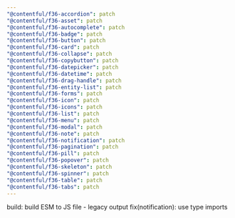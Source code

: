 ```yaml
---
"@contentful/f36-accordion": patch
"@contentful/f36-asset": patch
"@contentful/f36-autocomplete": patch
"@contentful/f36-badge": patch
"@contentful/f36-button": patch
"@contentful/f36-card": patch
"@contentful/f36-collapse": patch
"@contentful/f36-copybutton": patch
"@contentful/f36-datepicker": patch
"@contentful/f36-datetime": patch
"@contentful/f36-drag-handle": patch
"@contentful/f36-entity-list": patch
"@contentful/f36-forms": patch
"@contentful/f36-icon": patch
"@contentful/f36-icons": patch
"@contentful/f36-list": patch
"@contentful/f36-menu": patch
"@contentful/f36-modal": patch
"@contentful/f36-note": patch
"@contentful/f36-notification": patch
"@contentful/f36-pagination": patch
"@contentful/f36-pill": patch
"@contentful/f36-popover": patch
"@contentful/f36-skeleton": patch
"@contentful/f36-spinner": patch
"@contentful/f36-table": patch
"@contentful/f36-tabs": patch
---
```


build: build ESM to JS file - legacy output
fix(notification): use type imports
